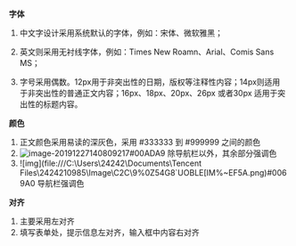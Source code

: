 ​	**字体**　　

1. 中文字设计采用系统默认的字体，例如：宋体、微软雅黑；

2. 英文则采用无衬线字体，例如：Times New Roamn、Arial、Comis Sans MS；

3. 字号采用偶数。12px用于非突出性的日期，版权等注释性内容；14px则适用于非突出性的普通正文内容；16px、18px、20px、26px 或者30px 适用于突出性的标题内容。

   

​	**颜色** 

1. 正文颜色采用易读的深灰色，采用 #333333 到 #999999 之间的颜色
2. ![image-20191227140809217](C:\Users\24242\AppData\Roaming\Typora\typora-user-images\image-20191227140809217.png)\#00ADA9  除导航栏以外，其余部分强调色
3. ![img](file:///C:\Users\24242\Documents\Tencent Files\2424210985\Image\C2C\9%0Z54G8`UOBLE[IM%~EF5A.png)\#0069A0  导航栏强调色



​	**对齐**

1. 主要采用左对齐
2. 填写表单处，提示信息左对齐，输入框中内容右对齐






